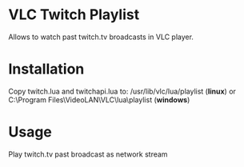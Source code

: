 # VLC Twitch Playlist #

Allows to watch past twitch.tv broadcasts in VLC player.

# Installation #
Copy twitch.lua and twitchapi.lua to: /usr/lib/vlc/lua/playlist (__linux__) or C:\Program Files\VideoLAN\VLC\lua\playlist (__windows__)

# Usage #
Play twitch.tv past broadcast as network stream
